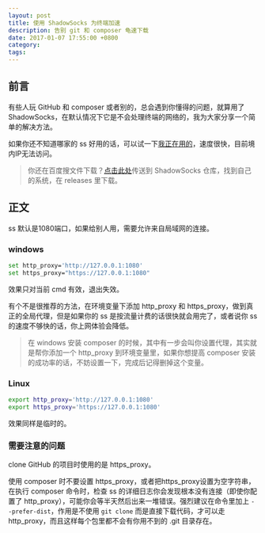 ```yaml
---
layout: post
title: 使用 ShadowSocks 为终端加速
description: 告别 git 和 composer 龟速下载
date: 2017-01-07 17:55:00 +0800
category:
tags:
---
```


## 前言

有些人玩 GitHub 和 composer 或者别的，总会遇到你懂得的问题，就算用了 ShadowSocks，在默认情况下它是不会处理终端的网络的，我为大家分享一个简单的解决方法。

如果你还不知道哪家的 ss 好用的话，可以试一下[我正在用的](https://www.vtrhome.net/aff.php?aff=2289)，速度很快，目前境内IP无法访问。

> 你还在百度搜文件下载？[点击此处](https://github.com/shadowsocks)传送到 ShadowSocks 仓库，找到自己的系统，在 releases 里下载。

## 正文

ss 默认是1080端口，如果给别人用，需要允许来自局域网的连接。

### windows

```bash
set http_proxy='http://127.0.0.1:1080'
set https_proxy="https://127.0.0.1:1080"
```

效果只对当前 cmd 有效，退出失效。

有个不是很推荐的方法，在环境变量下添加 http_proxy 和 https_proxy，做到真正的全局代理，但是如果你的 ss 是按流量计费的话很快就会用完了，或者说你 ss 的速度不够快的话，你上网体验会降低。

> 在 windows 安装 composer 的时候，其中有一步会叫你设置代理，其实就是帮你添加一个 http_proxy 到环境变量里，如果你想提高 composer 安装的成功率的话，不妨设置一下，完成后记得删掉这个变量。

### Linux

```bash
export http_proxy='http://127.0.0.1:1080'
export https_proxy='https://127.0.0.1:1080'
```

效果同样是临时的。

### 需要注意的问题

clone GitHub 的项目时使用的是 https_proxy。

使用 composer 时不要设置 https_proxy，或者把https_proxy设置为空字符串，在执行 composer 命令时，检查 ss 的详细日志你会发现根本没有连接（即使你配置了 http_proxy），可能你会等半天然后出来一堆错误。强烈建议在命令里加上 `--prefer-dist`，作用是不使用 `git clone` 而是直接下载代码，才可以走 http_proxy，而且这样每个包里都不会有你用不到的 .git 目录存在。
